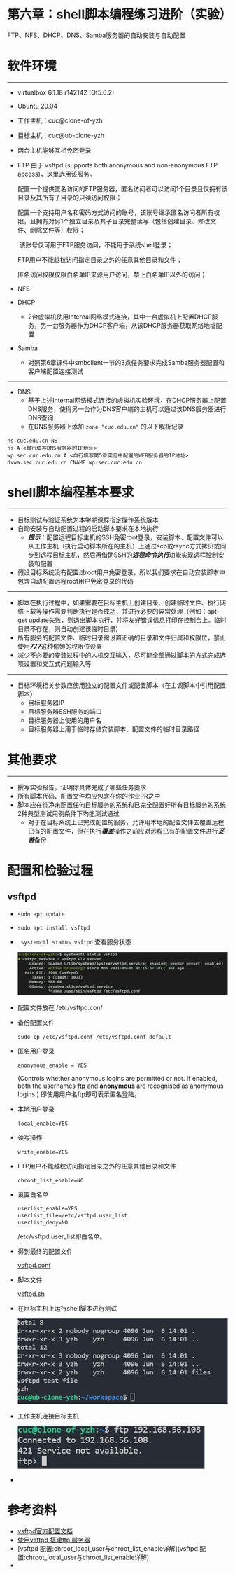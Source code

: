 

# 第六章：shell脚本编程练习进阶（实验）

FTP、NFS、DHCP、DNS、Samba服务器的自动安装与自动配置

# 软件环境

------

- virtualbox  6.1.18 r142142 (Qt5.6.2)
  
- Ubuntu 20.04
  
- 工作主机：cuc@clone-of-yzh  
  
- 目标主机：cuc@ub-clone-yzh
  
- 两台主机能够互相免密登录
  
- FTP  由于 vsftpd (supports both anonymous and non-anonymous FTP access)，这里选用该服务。

  配置一个提供匿名访问的FTP服务器，匿名访问者可以访问1个目录且仅拥有该目录及其所有子目录的只读访问权限；

  配置一个支持用户名和密码方式访问的账号，该账号继承匿名访问者所有权限，且拥有对另1个独立目录及其子目录完整读写（包括创建目录、修改文件、删除文件等）权限；

  ​		该账号仅可用于FTP服务访问，不能用于系统shell登录；

   FTP用户不能越权访问指定目录之外的任意其他目录和文件；

   匿名访问权限仅限白名单IP来源用户访问，禁止白名单IP以外的访问；

- NFS

  

- DHCP
  - 2台虚拟机使用Internal网络模式连接，其中一台虚拟机上配置DHCP服务，另一台服务器作为DHCP客户端，从该DHCP服务器获取网络地址配置
  
- Samba
  - 对照第6章课件中smbclient一节的3点任务要求完成Samba服务器配置和客户端配置连接测试

------

- DNS
  - 基于上述Internal网络模式连接的虚拟机实验环境，在DHCP服务器上配置DNS服务，使得另一台作为DNS客户端的主机可以通过该DNS服务器进行DNS查询
  - 在DNS服务器上添加 `zone "cuc.edu.cn"` 的以下解析记录

```shell
ns.cuc.edu.cn NS
ns A <自行填写DNS服务器的IP地址>
wp.sec.cuc.edu.cn A <自行填写第5章实验中配置的WEB服务器的IP地址>
dvwa.sec.cuc.edu.cn CNAME wp.sec.cuc.edu.cn
```

# shell脚本编程基本要求

------

- 目标测试与验证系统为本学期课程指定操作系统版本
- 自动安装与自动配置过程的启动脚本要求在本地执行
  - ***提示***：配置远程目标主机的SSH免密root登录，安装脚本、配置文件可以从工作主机（执行启动脚本所在的主机）上通过scp或rsync方式拷贝或同步到远程目标主机，然后再借助SSH的***远程命令执行***功能实现远程控制安装和配置
- 假设目标系统没有配置过root用户免密登录，所以我们要求在自动安装脚本中包含自动配置远程root用户免密登录的代码

------

- 脚本在执行过程中，如果需要在目标主机上创建目录、创建临时文件、执行网络下载等操作需要判断执行是否成功，并进行必要的异常处理（例如：apt-get update失败，则退出脚本执行，并将友好错误信息打印在控制台上。临时目录不存在，则自动创建该临时目录）
- 所有服务的配置文件、临时目录需设置正确的目录和文件归属和权限位，禁止使用***777***这种偷懒的权限位设置
- 减少不必要的安装过程中的人机交互输入，尽可能全部通过脚本的方式完成选项设置和交互式问题输入等

------

- 目标环境相关参数应使用独立的配置文件或配置脚本（在主调脚本中引用配置脚本）
  - 目标服务器IP
  - 目标服务器SSH服务的端口
  - 目标服务器上使用的用户名
  - 目标服务器上用于临时存储安装脚本、配置文件的临时目录路径

# 其他要求

------

- 撰写实验报告，证明你具体完成了哪些任务要求
- 所有脚本代码、配置文件均应包含在你的作业PR之中
- 脚本应在纯净未配置任何目标服务的系统和已完全配置好所有目标服务的系统2种典型测试用例条件下均能测试通过
  - 对于在目标系统上已完成配置的服务，允许用本地的配置文件去覆盖远程已有的配置文件，但在执行***覆盖***操作之前应对远程已有的配置文件进行***妥善***备份

# 配置和检验过程

## vsftpd

- ```sudo apt update ```

- ```sudo apt install vsftpd```

- ``` systemctl status vsftpd``` 查看服务状态

  ![vsftpd-status](.\img\vsftpd-status.png)

- 配置文件放在 /etc/vsftpd.conf

- 备份配置文件

  ```sudo cp /etc/vsftpd.conf /etc/vsftpd.conf_default```

- 匿名用户登录

  ```anonymous_enable = YES```

  (Controls whether anonymous logins are permitted or not. If enabled, both the usernames **ftp** and **anonymous** are recognised as anonymous logins.) 即使用用户名ftp即可表示匿名登陆。

- 本地用户登录

  ```local_enable=YES```

- 读写操作

  ```write_enable=YES```

- FTP用户不能越权访问指定目录之外的任意其他目录和文件

  ```chroot_list_enable=NO```

- 设置白名单

  ```shell
  userlist_enable=YES
  userlist_file=/etc/vsftpd.user_list
  userlist_deny=NO
  ```

  /etc/vsftpd.user_list即白名单。

- 得到最终的配置文件 

  [vsftpd.conf](.\config\vsftpd.conf)

- 脚本文件

  [vsftpd.sh](.\shell\vsftpd.sh)

- 在目标主机上运行shell脚本进行测试

  ![ftp-demo](.\img\ftp-demo.png)

- 工作主机连接目标主机

  ![ftp-connect](.\img\ftp-connect.png)

- 









# 参考资料

- [vsftpd官方配置文档](http://vsftpd.beasts.org/vsftpd_conf.html)
- [使用vsftpd 搭建ftp 服务器](https://segmentfault.com/a/1190000016376962)
- [vsftpd 配置:chroot_local_user与chroot_list_enable详解](vsftpd 配置:chroot_local_user与chroot_list_enable详解)
- 

